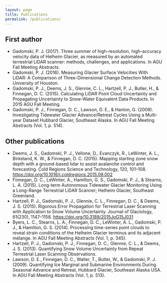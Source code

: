 ```yaml
---
layout: page
title: Publications
permalink: /publications/
---
```


## First author

- Gadomski, P. J. (2017). Three summer of high-resolution, high-accuracy velocity data of Helheim Glacier, as measured by an automated terrestrial LiDAR scanner: methods, challenges, and applications. In AGU Fall Meeting Abstracts.
- Gadomski, P. J. (2016). Measuring Glacier Surface Velocities With LiDAR: A Comparison of Three-Dimensional Change Detection Methods. University of Houston.
- Gadomski, P. J., Deems, J. S., Glennie, C. L., Hartzell, P. J., Butler, H., & Finnegan, D. C. (2015). Calculating LiDAR Point Cloud Uncertainty and Propagating Uncertainty to Snow-Water Equivalent Data Products. In 2015 AGU Fall Meeting.
- Gadomski, P. J., Finnegan, D. C., Lawson, D. E., & Hanlon, G. (2009). Investigating Tidewater Glacier Advance/Retreat Cycles Using a Multi-year Dataset Hubbard Glacier, Southeast Alaska. In AGU Fall Meeting Abstracts (Vol. 1, p. 514).

## Other publications

- Deems, J. S., Gadomski, P. J., Vellone, D., Evanczyk, R., LeWinter, A. L., Birkeland, K. W., & Finnegan, D. C. (2015). Mapping starting zone snow depth with a ground-based lidar to assist avalanche control and forecasting. Cold Regions Science and Technology, 120, 101–108. https://doi.org/10.1016/j.coldregions.2015.09.002
- Finnegan, D. C., LeWinter, A., Hamilton, G. S., Gadomski, P. J., & Stearns, L. A. (2015). Long-term Autonomous Tidewater Glacier Monitoring Using a Long-Range Terrestrial LiDAR Scanner; Helheim Glacier, Southeast Greenland.
- Hartzell, P. J., Gadomski, P. J., Glennie, C. L., Finnegan, D. C., & Deems, J. S. (2015). Rigorous Error Propagation for Terrestrial Laser Scanning with Application to Snow Volume Uncertainty. Journal of Glaciology, 61(230), 1147–1158. https://doi.org/10.3189/2015JoG15J031
- Byers, L. C., Stearns, L. A., Finnegan, D. C., LeWinter, A. L., Gadomski, P. J., & Hamilton, G. S. (2014). Processing time-series point clouds to reveal strain conditions of the Helheim Glacier terminus and its adjacent mélange. In AGU Fall Meeting Abstracts (Vol. 1, p. 345).
- Hartzell, P. J., Gadomski, P. J., Finnegan, D. C., Glennie, C. L., & Deems, J. S. (2013). Quantifying Snow Volume Uncertainty from Repeat Terrestrial Laser Scanning Observations.
- Lawson, D. E., Finnegan, D. C., Waller, T., Butler, W., & Gadomski, P. J. (2009). Quantifying Ice Marginal and Submarine Environments During Seasonal Advance and Retreat, Hubbard Glacier, Southeast Alaska USA. In AGU Fall Meeting Abstracts (Vol. 1, p. 513).
